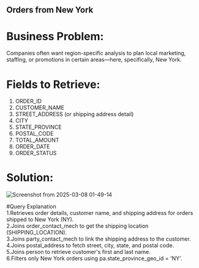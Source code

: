 ## Orders from New York  
# Business Problem:  
 Companies often want region-specific analysis to plan local marketing, staffing, or promotions in certain areas—here, specifically, New York.  
 # Fields to Retrieve:  
   1. ORDER_ID  
   2. CUSTOMER_NAME  
   3. STREET_ADDRESS (or shipping address detail)  
   4. CITY  
   5. STATE_PROVINCE    
   6. POSTAL_CODE    
   7. TOTAL_AMOUNT    
   8. ORDER_DATE    
   9. ORDER_STATUS    
 
# Solution:
![Screenshot from 2025-03-08 01-49-14](https://github.com/user-attachments/assets/4d9055c9-d8fd-4754-817d-e70009911b1b)

 

#Query Explanation  
1.Retrieves order details, customer name, and shipping address for orders shipped to New York (NY).  
2.Joins order_contact_mech to get the shipping location (SHIPPING_LOCATION).  
3.Joins party_contact_mech to link the shipping address to the customer.  
4.Joins postal_address to fetch street, city, state, and postal code.  
5.Joins person to retrieve customer's first and last name.  
6.Filters only New York orders using pa.state_province_geo_id = 'NY'.  


